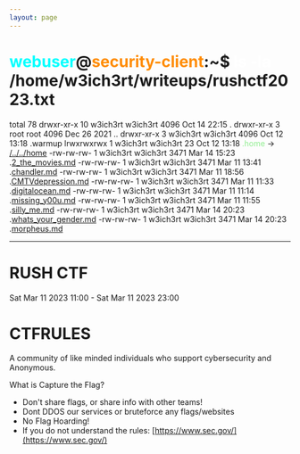 ```yaml
---
layout: page
---
```


# <span style="color: cyan;">webuser</span>@<span style="color: darkorange;">security-client</span>:~$ <span style="color: white;">ls -la</span> /home/w3ich3rt/writeups/rushctf2023.txt
total 78
drwxr-xr-x 10 w3ich3rt w3ich3rt  4096 Oct 14 22:15 .
drwxr-xr-x  3 root     root      4096 Dec 26  2021 ..
drwxr-xr-x  3 w3ich3rt w3ich3rt  4096 Oct 12 13:18 .warmup
lrwxrwxrwx  1 w3ich3rt w3ich3rt    23 Oct 12 13:18 <span style="color: lightgreen;">.home</span> -> [/../../home](/)
-rw-rw-rw-  1 w3ich3rt w3ich3rt  3471 Mar 14 15:23 .[2_the_movies.md](2_the_movies/2_the_movies.md)
-rw-rw-rw-  1 w3ich3rt w3ich3rt  3471 Mar 11 13:41 .[chandler.md](chandler/chandler.md)
-rw-rw-rw-  1 w3ich3rt w3ich3rt  3471 Mar 11 18:56 .[CMTVdepression.md](CMTVdepression/cmtv_depression.md)
-rw-rw-rw-  1 w3ich3rt w3ich3rt  3471 Mar 11 11:33 .[digitalocean.md](DigitalOcean/digitalocean.md)
-rw-rw-rw-  1 w3ich3rt w3ich3rt  3471 Mar 11 11:14 .[missing_y00u.md](missing_y00u/missing-y00u.md)
-rw-rw-rw-  1 w3ich3rt w3ich3rt  3471 Mar 11 11:55 .[silly_me.md](silly_me/silly_me.md)
-rw-rw-rw-  1 w3ich3rt w3ich3rt  3471 Mar 14 20:23 .[whats_your_gender.md](whats_your_gender/whats_your_gender.md)
-rw-rw-rw-  1 w3ich3rt w3ich3rt  3471 Mar 14 20:23 .[morpheus.md](morpheus/morpheus.md)

---

# RUSH CTF

Sat Mar 11 2023 11:00 - Sat Mar 11 2023 23:00

# CTFRULES
A community of like minded individuals who support cybersecurity and Anonymous.

What is Capture the Flag?

- Don't share flags, or share info with other teams!
- Dont DDOS our services or bruteforce any flags/websites
- No Flag Hoarding!
- If you do not understand the rules: [https://www.sec.gov/](https://www.sec.gov/)